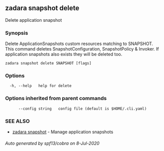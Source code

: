 ## zadara snapshot delete

Delete application snapshot

### Synopsis

Delete ApplicationSnapshots custom resources matching to SNAPSHOT.
This command deletes SnapshotConfiguration, SnapshotPolicy & Invoker.
If application snapshots also exists they will be deleted too.

```
zadara snapshot delete SNAPSHOT [flags]
```

### Options

```
  -h, --help   help for delete
```

### Options inherited from parent commands

```
      --config string   config file (default is $HOME/.cli.yaml)
```

### SEE ALSO

* [zadara snapshot](zadara_snapshot.md)	 - Manage application snapshots

###### Auto generated by spf13/cobra on 8-Jul-2020
